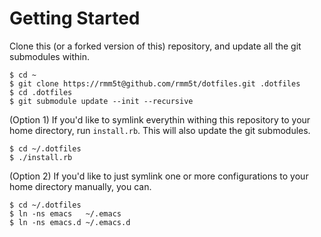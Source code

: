 # Getting Started

Clone this (or a forked version of this) repository, and update all the git
submodules within.

    $ cd ~
    $ git clone https://rmm5t@github.com/rmm5t/dotfiles.git .dotfiles
    $ cd .dotfiles
    $ git submodule update --init --recursive

(Option 1) If you'd like to symlink everythin withing this repository to your
home directory, run `install.rb`. This will also update the git submodules.

    $ cd ~/.dotfiles
    $ ./install.rb

(Option 2) If you'd like to just symlink one or more configurations to your home
directory manually, you can.

    $ cd ~/.dotfiles
    $ ln -ns emacs   ~/.emacs
    $ ln -ns emacs.d ~/.emacs.d


